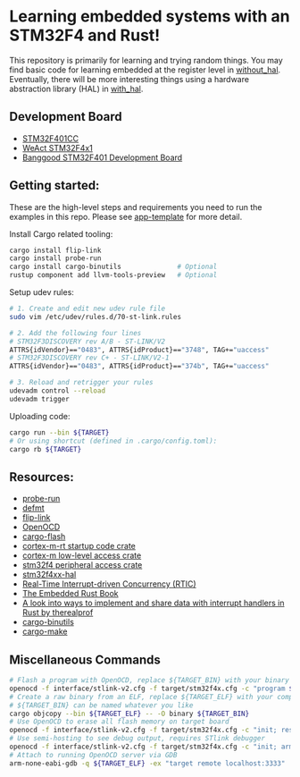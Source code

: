 # Learning embedded systems with an STM32F4 and Rust!

This repository is primarily for learning and trying random things.
You may find basic code for learning embedded at the register level in [without_hal](without_hal).
Eventually, there will be more interesting things using a hardware abstraction library (HAL) in [with_hal](with_hal).

## Development Board
- [STM32F401CC](https://www.st.com/en/microcontrollers-microprocessors/stm32f401cc.html)
- [WeAct STM32F4x1](https://github.com/WeActTC/MiniF4-STM32F4x1)
- [Banggood STM32F401 Development Board](https://www.banggood.com/STM32F401-Development-Board-STM32F401CCU6-STM32F4-Learning-Board-p-1568897.html?rmmds=search&cur_warehouse=CN)

## Getting started:
These are the high-level steps and requirements you need to run the examples in this repo.
Please see [app-template](https://github.com/knurling-rs/app-template) for more detail.

Install Cargo related tooling:
```sh
cargo install flip-link
cargo install probe-run
cargo install cargo-binutils              # Optional
rustup component add llvm-tools-preview   # Optional
```

Setup udev rules:
```sh
# 1. Create and edit new udev rule file
sudo vim /etc/udev/rules.d/70-st-link.rules

# 2. Add the following four lines
# STM32F3DISCOVERY rev A/B - ST-LINK/V2
ATTRS{idVendor}=="0483", ATTRS{idProduct}=="3748", TAG+="uaccess"
# STM32F3DISCOVERY rev C+ - ST-LINK/V2-1
ATTRS{idVendor}=="0483", ATTRS{idProduct}=="374b", TAG+="uaccess"

# 3. Reload and retrigger your rules
udevadm control --reload
udevadm trigger
```

Uploading code:
```sh
cargo run --bin ${TARGET}
# Or using shortcut (defined in .cargo/config.toml):
cargo rb ${TARGET}
```

## Resources:

* [probe-run](https://github.com/knurling-rs/probe-run)
* [defmt](https://github.com/knurling-rs/defmt)
* [flip-link](https://github.com/knurling-rs/flip-link)
* [OpenOCD](http://openocd.org/)
* [cargo-flash](https://github.com/probe-rs/cargo-flash)
* [cortex-m-rt startup code crate](https://docs.rs/cortex-m-rt)
* [cortex-m low-level access crate](https://docs.rs/cortex-m)
* [stm32f4 peripheral access crate](https://docs.rs/crate/stm32f4)
* [stm32f4xx-hal](https://docs.rs/stm32f4xx-hal)
* [Real-Time Interrupt-driven Concurrency (RTIC)](https://github.com/rtic-rs/cortex-m-rtic)
* [The Embedded Rust Book](https://rust-embedded.github.io/book/)
* [A look into ways to implement and share data with interrupt handlers in Rust by therealprof](https://therealprof.github.io/blog/interrupt-comparison/)
* [cargo-binutils](https://github.com/rust-embedded/cargo-binutils)
* [cargo-make](https://github.com/sagiegurari/cargo-make)

## Miscellaneous Commands

```sh
# Flash a program with OpenOCD, replace ${TARGET_BIN} with your binary
openocd -f interface/stlink-v2.cfg -f target/stm32f4x.cfg -c "program ${TARGET_BIN} reset exit 0x08000000"
# Create a raw binary from an ELF, replace ${TARGET_ELF} with your compiled Rust code
# ${TARGET_BIN} can be named whatever you like
cargo objcopy --bin ${TARGET_ELF} -- -O binary ${TARGET_BIN}
# Use OpenOCD to erase all flash memory on target board
openocd -f interface/stlink-v2.cfg -f target/stm32f4x.cfg -c "init; reset halt; stm32f4x mass_erase 0; exit"
# Use semi-hosting to see debug output, requires STlink debugger
openocd -f interface/stlink-v2.cfg -f target/stm32f4x.cfg -c "init; arm semihosting enable"
# Attach to running OpenOCD server via GDB
arm-none-eabi-gdb -q ${TARGET_ELF} -ex "target remote localhost:3333"
```
